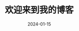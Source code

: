 ---
title: 欢迎来到我的博客
date: 2024-01-15
type: landing

sections:
  - block: hero
    content:
      title: |
        欢迎来到
        **我的个人博客**
      image:
        filename: welcome.jpg
      text: |
        这里是我分享技术见解、生活感悟和学习心得的地方。
        
        使用Hugo Blox Builder构建，支持丰富的内容展示方式。
    design:
      background:
        gradient_end: '#1976d2'
        gradient_start: '#004ba0'
        text_color_light: true
        
  - block: about.biography
    id: about
    content:
      title: 关于我
      username: admin
      
  - block: collection
    id: posts
    content:
      title: 最新文章
      subtitle: ''
      text: ''
      count: 5
      filters:
        folders:
          - posts
        author: ""
        category: ""
        tag: ""
        exclude_featured: false
        exclude_future: false
        exclude_past: false
        publication_type: ""
      offset: 0
      order: desc
    design:
      columns: '2'
      view: compact
      
  - block: tag_cloud
    content:
      title: 热门标签
    design:
      columns: '2'
---